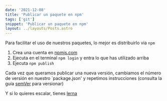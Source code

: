 ```yaml
---
date: '2021-12-08'
title: 'Publicar un paquete en npm'
tags: ['git']
snippet: 'Publicar un paquete en npm'
layout: ../layouts/Posts.astro
---
```


Para facilitar el uso de nuestros paquetes, lo mejor es distribuirlo via `npm`

1. Crea una cuenta en [npmjs.com](https://www.npmjs.com)
2. Ejecuta en el terminal `npm login` y entra lo que has utilizado arriba
3. Ejecuta `npm publish`

Cada vez que queramos publicar una nueva versión, cambiamos el número de versión en nuestro `package.json' y repetimos instrucciones (consulta la guía [semVer](https://semver.org/) para versionar)

Y si lo quieres escalar, tienes [lerna](https://github.com/lerna/lerna)

